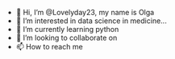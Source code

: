 - 👋 Hi, I’m @Lovelyday23, my name is Olga
- 👀 I’m interested in data science in medicine...
- 🌱 I’m currently learning python
- 💞️ I’m looking to collaborate on 
- 📫 How to reach me 

<!---
Lovelyday23/Lovelyday23 is a ✨ special ✨ repository because its `README.md` (this file) appears on your GitHub profile.
You can click the Preview link to take a look at your changes.
--->

